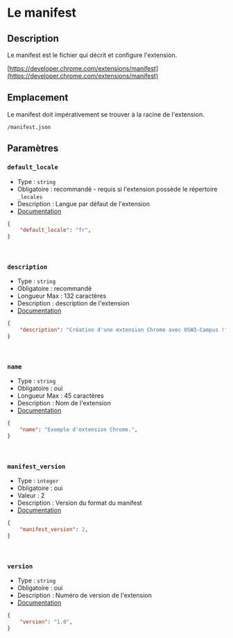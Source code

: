# Le manifest

## Description

Le manifest est le fichier qui décrit et configure l'extension.

[https://developer.chrome.com/extensions/manifest](https://developer.chrome.com/extensions/manifest)


## Emplacement

Le manifest doit impérativement se trouver à la racine de l'extension.

```
/manifest.json
```


## Paramètres

### `default_locale`

- Type : `string`
- Obligatoire : recommandé - requis si l'extension possède le répertoire `_locales`
- Description : Langue par défaut de l'extension
- [Documentation](https://developer.chrome.com/extensions/manifest/default_locale)

```json
{
    "default_locale": "fr",
}
```
<br>


### `description`

- Type : `string`
- Obligatoire : recommandé
- Longueur Max : 132 caractères
- Description : description de l'extension
- [Documentation](https://developer.chrome.com/extensions/manifest/description)

```json
{
    "description": "Création d'une extension Chrome avec OSW3-Campus !",
}
```
<br>


### `name`

- Type : `string`
- Obligatoire : oui
- Longueur Max : 45 caractères
- Description : Nom de l'extension
- [Documentation](https://developer.chrome.com/extensions/manifest/name)

```json
{
    "name": "Exemple d'extension Chrome.",
}
```
<br>


###  `manifest_version`

- Type : `integer`
- Obligatoire : oui
- Valeur : 2
- Description : Version du format du manifest
- [Documentation](https://developer.chrome.com/extensions/manifest/manifest_version)

```json
{
    "manifest_version": 2,
}
```
<br>


### `version`

- Type : `string`
- Obligatoire : oui
- Description : Numéro de version de l'extension
- [Documentation](https://developer.chrome.com/extensions/manifest/version)

```json
{
    "version": "1.0",
}
```
<br>